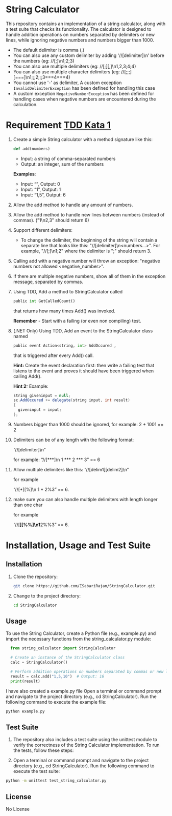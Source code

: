 # String Calculator
This repository contains an implementation of a string calculator, along with a test suite that checks its functionality. The calculator is designed to handle addition operations on numbers separated by delimiters or new lines, while ignoring negative numbers and numbers bigger than 1000.
- The default delimiter is comma (,)
- You can also use any custom delimiter by adding '//[delimiter]\n' before the numbers (eg: //[;]\n1;2;3)
- You can also use multiple delimiters (eg: //[;][,]\n1,2,3;4;4)
- You can also use multiple character delimiters (eg: //[;;;][===]\n1;;;2;;;3===4===4)
- You cannot use '-' as delimiter, A custom exception `InvalidDelimiterException` has been defined for handling this case
- A custom exception `NegativeNumberException` has been defined for handling cases when negative numbers are encountered during the calculation.

# Requirement [TDD Kata 1](https://osherove.com/tdd-kata-1/)

1. Create a simple String calculator with a method signature like this:

    ```python
    def add(numbers)
    ```

      - Input: a string of comma-separated numbers
      - Output: an integer, sum of the numbers

      **Examples**:

      - Input: “”, Output: 0
      - Input: “1”, Output: 1
      - Input: “1,5”, Output: 6

2. Allow the add method to handle any amount of numbers.

3. Allow the add method to handle new lines between numbers (instead of commas). ("1\n2,3" should return 6)

4. Support different delimiters:

      - To change the delimiter, the beginning of the string will contain a separate line that looks like this: "//[delimiter]\n<numbers…>". For example, "//[;]\n1;2" where the delimiter is ";" should return 3.

5. Calling add with a negative number will throw an exception: "negative numbers not allowed <negative_number>".

6.  If there are multiple negative numbers, show all of them in the exception message, separated by commas.

7. Using TDD, Add a method to StringCalculator called
      ```python
      public int GetCalledCount()
      ```
      that returns how many times Add() was invoked.
      
      **Remember** - Start with a failing (or even non compiling) test.

8. (.NET Only) Using TDD, Add an event to the StringCalculator class named
      ```python
      public event Action<string, int> AddOccured ,
      ```
      that is triggered after every Add() call.
  
      **Hint:**
      Create the event declaration first:
      then write a failing test that listens to the event
      and proves it should have been triggered when calling Add().

      **Hint 2:**
      Example:

      ```java
      string giveninput = null;
      sc.AddOccured += delegate(string input, int result)
      {
        giveninput = input;
      };
      ```

9. Numbers bigger than 1000 should be ignored, for example: 2 + 1001 == 2

10. Delimiters can be of any length with the following format:

    “//[delimiter]\n”

    for example:
    “//[***]\n 1 *** 2 *** 3” == 6
11. Allow multiple delimiters like this:
    “//[delim1][delim2]\n”
    
    for example
    
    “//[*][%]\n 1 * 2%3” == 6.
12. make sure you can also handle multiple delimiters with length longer than one char
    
    for example
    
    “//[**][%%]\n1**2%%3” == 6.


# Installation, Usage and Test Suite

## Installation

1. Clone the repository:

    ```bash
    git clone https://github.com/ISabariRajan/StringCalculator.git
    ```
2. Change to the project directory:
    ```bash
    cd StringCalculator
    ```

## Usage

  To use the String Calculator, create a Python file (e.g., example.py) and import the necessary functions from the string_calculator.py module:

  ```python
    from string_calculator import StringCalculator

    # Create an instance of the StringCalculator class
    calc = StringCalculator()

    # Perform addition operations on numbers separated by commas or new lines
    result = calc.add("1,5,10")  # Output: 16
    print(result)

  ```

  I have also created a example.py file
  Open a terminal or command prompt and navigate to the project directory (e.g., cd StringCalculator). Run the following command to execute the example file:

  ```bash
  python example.py
  ```

## Test Suite

1. The repository also includes a test suite using the unittest module to verify the correctness of the String Calculator implementation. To run the tests, follow these steps:

2. Open a terminal or command prompt and navigate to the project directory (e.g., cd StringCalculator).
Run the following command to execute the test suite:

  ```bash
  python -m unittest test_string_calculator.py
  ```

## License
No License